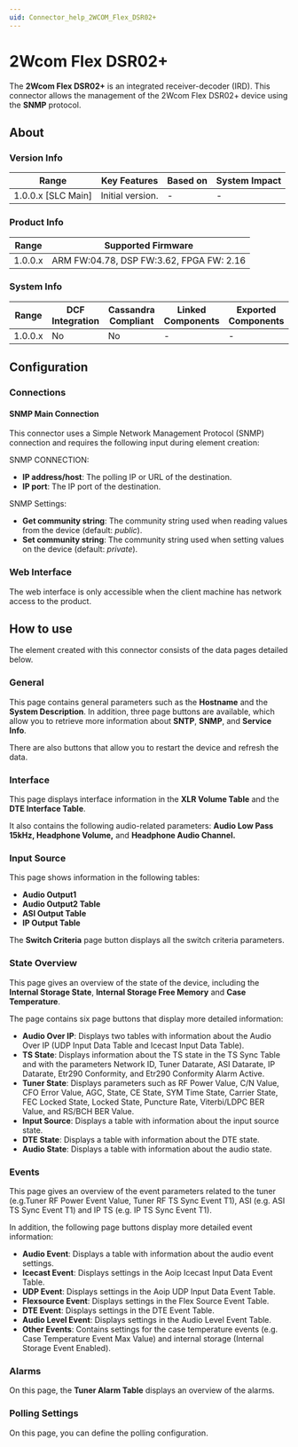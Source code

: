 ```yaml
---
uid: Connector_help_2WCOM_Flex_DSR02+
---
```


# 2Wcom Flex DSR02+

The **2Wcom Flex DSR02+** is an integrated receiver-decoder (IRD). This connector allows the management of the 2Wcom Flex DSR02+ device using the **SNMP** protocol.

## About

### Version Info

| Range                | Key Features     | Based on     | System Impact     |
|----------------------|------------------|--------------|-------------------|
| 1.0.0.x [SLC Main]   | Initial version. | -            | -                 |

### Product Info

| Range     | Supported Firmware                       |
|-----------|------------------------------------------|
| 1.0.0.x   | ARM FW:04.78, DSP FW:3.62, FPGA FW: 2.16 |

### System Info

| Range     | DCF Integration     | Cassandra Compliant     | Linked Components     | Exported Components     |
|-----------|---------------------|-------------------------|-----------------------|-------------------------|
| 1.0.0.x   | No                  | No                      | -                     | -                       |

## Configuration

### Connections

#### SNMP Main Connection

This connector uses a Simple Network Management Protocol (SNMP) connection and requires the following input during element creation:

SNMP CONNECTION:

- **IP address/host**: The polling IP or URL of the destination.
- **IP port**: The IP port of the destination.

SNMP Settings:

- **Get community string**: The community string used when reading values from the device (default: *public*).
- **Set community string**: The community string used when setting values on the device (default: *private*).

### Web Interface

The web interface is only accessible when the client machine has network access to the product.

## How to use

The element created with this connector consists of the data pages detailed below.

### General

This page contains general parameters such as the **Hostname** and the **System Description**. In addition, three page buttons are available, which allow you to retrieve more information about **SNTP**, **SNMP**, and **Service Info**.

There are also buttons that allow you to restart the device and refresh the data.

### Interface

This page displays interface information in the **XLR Volume Table** and the **DTE Interface Table**.

It also contains the following audio-related parameters: **Audio Low Pass 15kHz, Headphone Volume,** and **Headphone Audio Channel.**

### Input Source

This page shows information in the following tables:

- **Audio Output1**
- **Audio Output2 Table**
- **ASI Output Table**
- **IP Output Table**

The **Switch Criteria** page button displays all the switch criteria parameters.

### State Overview

This page gives an overview of the state of the device, including the **Internal Storage State**, **Internal Storage Free Memory** and **Case Temperature**.

The page contains six page buttons that display more detailed information:

- **Audio Over IP**: Displays two tables with information about the Audio Over IP (UDP Input Data Table and Icecast Input Data Table).
- **TS State**: Displays information about the TS state in the TS Sync Table and with the parameters Network ID, Tuner Datarate, ASI Datarate, IP Datarate, Etr290 Conformity, and Etr290 Conformity Alarm Active.
- **Tuner State**: Displays parameters such as RF Power Value, C/N Value, CFO Error Value, AGC, State, CE State, SYM Time State, Carrier State, FEC Locked State, Locked State, Puncture Rate, Viterbi/LDPC BER Value, and RS/BCH BER Value.
- **Input Source**: Displays a table with information about the input source state.
- **DTE State**: Displays a table with information about the DTE state.
- **Audio State**: Displays a table with information about the audio state.

### Events

This page gives an overview of the event parameters related to the tuner (e.g.Tuner RF Power Event Value, Tuner RF TS Sync Event T1), ASI (e.g. ASI TS Sync Event T1) and IP TS (e.g. IP TS Sync Event T1).

In addition, the following page buttons display more detailed event information:

- **Audio Event**: Displays a table with information about the audio event settings.
- **Icecast Event**: Displays settings in the Aoip Icecast Input Data Event Table.
- **UDP Event**: Displays settings in the Aoip UDP Input Data Event Table.
- **Flexsource Event**: Displays settings in the Flex Source Event Table.
- **DTE Event**: Displays settings in the DTE Event Table.
- **Audio Level Event**: Displays settings in the Audio Level Event Table.
- **Other Events**: Contains settings for the case temperature events (e.g. Case Temperature Event Max Value) and internal storage (Internal Storage Event Enabled).

### Alarms

On this page, the **Tuner Alarm Table** displays an overview of the alarms.

### Polling Settings

On this page, you can define the polling configuration.
